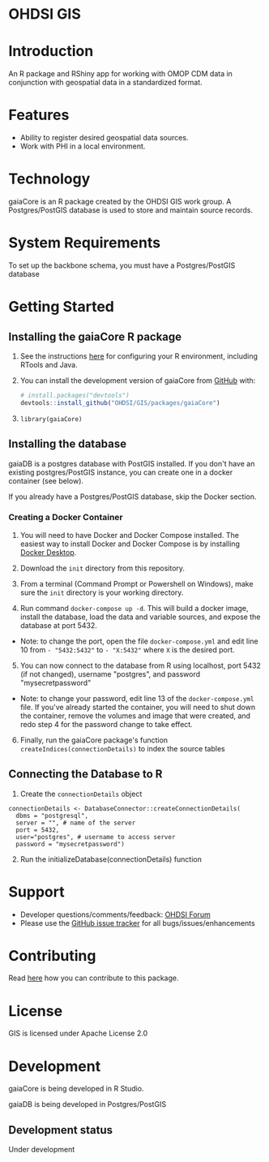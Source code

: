 # OHDSI GIS

# Introduction

An R package and RShiny app for working with OMOP CDM data in conjunction with geospatial data in a standardized format.

# Features

-   Ability to register desired geospatial data sources.
-   Work with PHI in a local environment.

# Technology

gaiaCore is an R package created by the OHDSI GIS work group. A Postgres/PostGIS database is used to store and maintain source records.

# System Requirements

To set up the backbone schema, you must have a Postgres/PostGIS database 

# Getting Started

## Installing the gaiaCore R package

1.  See the instructions [here](https://ohdsi.github.io/Hades/rSetup.html) for configuring your R environment, including RTools and Java.

2.  You can install the development version of gaiaCore from [GitHub](https://github.com/) with:

    ``` r
    # install.packages("devtools")
    devtools::install_github("OHDSI/GIS/packages/gaiaCore")
    ```
    
3. `library(gaiaCore)`

## Installing the database

gaiaDB is a postgres database with PostGIS installed. If you don't have an existing postgres/PostGIS instance, you can create one in a docker container (see below).

If you already have a Postgres/PostGIS database, skip the Docker section. 

### Creating a Docker Container

1. You will need to have Docker and Docker Compose installed. The easiest way to install Docker and Docker Compose is by installing [Docker Desktop]([url](https://docs.docker.com/desktop/)).

2. Download the `init` directory from this repository.

3. From a terminal (Command Prompt or Powershell on Windows), make sure the `init` directory is your working directory.

4. Run command `docker-compose up -d`. This will build a docker image, install the database, load the data and variable sources, and expose the database at port 5432.
- Note: to change the port, open the file `docker-compose.yml` and edit line 10 from `- "5432:5432"` to `- "X:5432"` where `X` is the desired port.

5. You can now connect to the database from R using localhost, port 5432 (if not changed), username "postgres", and password "mysecretpassword"
- Note: to change your password, edit line 13 of the `docker-compose.yml` file. If you've already started the container, you will need to shut down the container, remove the volumes and image that were created, and redo step 4 for the password change to take effect.

6. Finally, run the gaiaCore package's function `createIndices(connectionDetails)` to index the source tables

## Connecting the Database to R

1. Create the `connectionDetails` object

```
connectionDetails <- DatabaseConnector::createConnectionDetails(
  dbms = "postgresql",
  server = "", # name of the server
  port = 5432,
  user="postgres", # username to access server
  password = "mysecretpassword") 
```

2. Run the initializeDatabase(connectionDetails) function

# Support

-   Developer questions/comments/feedback: <a href="http://forums.ohdsi.org/c/developers">OHDSI Forum</a>
-   Please use the <a href="../../issues">GitHub issue tracker</a> for all bugs/issues/enhancements

# Contributing

Read [here](https://ohdsi.github.io/Hades/contribute.html) how you can contribute to this package.

# License

GIS is licensed under Apache License 2.0

# Development

gaiaCore is being developed in R Studio.

gaiaDB is being developed in Postgres/PostGIS

## Development status

Under development
